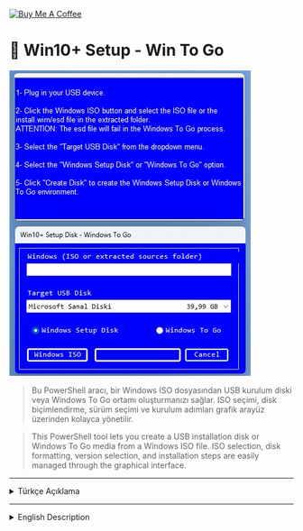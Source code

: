 <a href="https://buymeacoffee.com/abdullaherturk" target="_blank"><img src="https://cdn.buymeacoffee.com/buttons/v2/default-yellow.png" alt="Buy Me A Coffee" style="height: 60px !important;width: 217px !important;" ></a>

# 💽 Win10+ Setup - Win To Go

![sample](https://github.com/abdullah-erturk/Win10-Setup-Disk-/blob/main/preview.jpg)


> Bu PowerShell aracı, bir Windows ISO dosyasından USB kurulum diski veya Windows To Go ortamı oluşturmanızı sağlar. ISO seçimi, disk biçimlendirme, sürüm seçimi ve kurulum adımları grafik arayüz üzerinden kolayca yönetilir.
  
> This PowerShell tool lets you create a USB installation disk or Windows To Go media from a Windows ISO file. ISO selection, disk formatting, version selection, and installation steps are easily managed through the graphical interface.

---

<details>
<summary>Türkçe Açıklama</summary>

## 🚀 Özellikler

- Windows ISO dosyasından kurulum USB'si oluşturur  
- Windows To Go (taşınabilir Windows) desteği  
- ISO, install.wim veya install.esd dosyalarını destekler  
- `install.wim` içinde bulunan Windows sürümünü seçme özelliği (To Go için)
- VHD/VHDX ve USB disk desteği  
- GUI (grafiksel arayüz) ile kullanım  
- Tam ilerleme çubuğu ve tahmini süre göstergeleri  
- BCD ve BOOT yapılandırma desteği
- FAT32'nin 4 GB sınırlaması nedeniyle 4 GB'ın üzerinde install.wim dosyasına sahip Windows ISO dosyalarını kolayca USB diske yazdırabilme

## 💡 Gereksinimler

- **Windows 10 veya 11**
- **Yönetici (Administrator)** yetkileriyle çalıştırılmalıdır
- PowerShell 5.x veya üzeri
- `DISM`, `bcdboot`, `diskpart` erişimi

## 🔧 Kullanım

1. Script dosyasına sağ tıklayın, **Yönetici olarak çalıştır** seçeneğini seçin  
2. ISO dosyasını veya `install.wim/esd` dosyasını seçin  
3. Bağlı USB/VHD cihazlardan birini seçin  
4. "Kurulum Diski" veya "Windows To Go" seçeneğini işaretleyin  
5. "Diski Oluştur" düğmesine tıklayın  
6. Windows ISO'su içinden kurulacak sürümü seçin  
7. Otomatik olarak bölümlendirme, biçimlendirme ve dosya aktarımı işlemleri yapılır  
8. Script, disk yapılandırmalarını (BCD, BOOT) tamamlar

## 🔐 Uyarı

> Seçilen USB/VHD cihaz **tamamen biçimlendirilir** ve üzerindeki tüm veriler silinir.  
> Lütfen yedek almayı unutmayın.

## 💡NOT
- Windows 11 için: Win10+ Kurulum Diski, Windows 11'i yüklemek için sadece kurulum diskini oluşturur. Bilgisayarınızın minimum Windows 11 sistem gereksinimlerini karşılamaması durumunda, bu kısıtı kendi başınıza aşmanız gerekebilir.
- Windows 10 için: Windows 10 sürüm 1507, 1511 veya 1607 Ana Bilgisayar İşletim Sisteminde Win10+ Kurulum Diski oluşturamazsınız. Windows 10'un bu eski sürümleri, çıkarılabilir depolama aygıtlarında birden çok bölüm okumayı ve oluşturmayı desteklemez.

## 🛠 Katkıda Bulunanlar

- `@rpo`, `@freddie-o`, `@BAU`, `@abbodi1406`, `@mephistooo2`

- Her türlü öneri ve geri bildirim için lütfen GitHub üzerinden katkıda bulunun.

</details>

---

<details>
<summary>English Description</summary>

## 🚀 Features

- Create bootable Windows installation USB from ISO  
- Full **Windows To Go** support  
- Supports `install.wim`, `install.esd` and ISO formats  
- Ability to select Windows version in install.wim (for To Go)
- Detects VHD/VHDX and USB drives  
- GUI powered with progress bars and ETA  
- Auto partitioning with dual-partition structure (FAT32 + NTFS)  
- Automatically configures boot via `bcdboot`, `bcdedit`, etc.
- For Windows ISOs that have an install.wim over 4GB -- due to the 4GB limitation of FAT32

## 💡 Requirements

- **Windows 10 or 11**
- Must be run as **Administrator**
- PowerShell 5.x or higher
- Requires access to: `DISM`, `bcdboot`, `diskpart`

## 🔧 How to Use

1. Right-click on the script and choose **Run as Administrator**  
2. Select your Windows ISO or `install.wim/esd`  
3. Choose a connected USB/VHD target device  
4. Select either **Setup USB** or **Windows To Go** mode  
5. Click **Create Disk** to begin  
6. Choose your preferred Windows version if prompted  
7. Script performs all necessary steps (formatting, copying, BCD setup, etc.)  
8. Done!

## ⚠️ Warning

> The selected USB/VHD device will be **completely formatted** and all data will be erased.  
> Please make sure to back up your data.

## 💡NOTE
- for Windows 11: Win10+ Setup Disk just creates the setup disk for installing Windows 11 . In case your computer doesn't meet the minimum Windows 11 system requirements you will have to figure out bypassing it on your own
- for Windows 10: You cannot create a Win10+ Setup Disk on Windows 10 versions 1507, 1511 or 1607 Host OS. These older versions of Windows 10 do not support reading and creating multiple partitions on removable storage devices.

## 🛠 Contributors

- `@rpo`, `@freddie-o`, `@BAU`, `@abbodi1406`, `@mephistooo2`

- Please contribute via GitHub for any suggestions or feedback.

</details>
